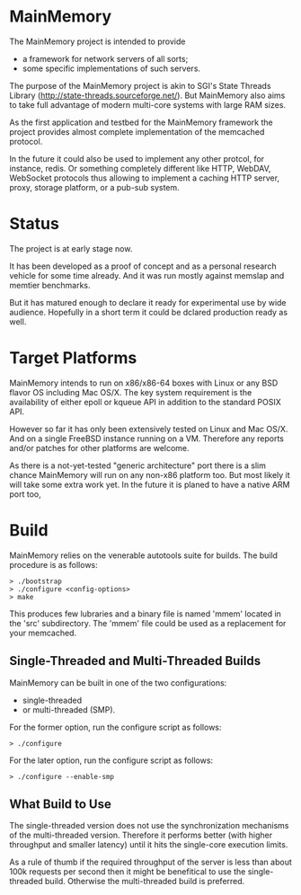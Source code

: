 MainMemory
==========

The MainMemory project is intended to provide

- a framework for network servers of all sorts;
- some specific implementations of such servers.

The purpose of the MainMemory project is akin to SGI's State Threads
Library (http://state-threads.sourceforge.net/). But MainMemory also
aims to take full advantage of modern multi-core systems with large
RAM sizes.

As the first application and testbed for the MainMemory framework
the project provides almost complete implementation of the memcached
protocol.

In the future it could also be used to implement any other protcol,
for instance, redis. Or something completely different like HTTP,
WebDAV, WebSocket protocols thus allowing to implement a caching HTTP
server, proxy, storage platform, or a pub-sub system.

# Status

The project is at early stage now.

It has been developed as a proof of concept and as a personal research
vehicle for some time already. And it was run mostly against memslap and
memtier benchmarks.

But it has matured enough to declare it ready for experimental use by
wide audience. Hopefully in a short term it could be dclared production
ready as well.

# Target Platforms

MainMemory intends to run on x86/x86-64 boxes with Linux or any BSD flavor
OS including Mac OS/X. The key system requirement is the availability of
either epoll or kqueue API in addition to the standard POSIX API.

However so far it has only been extensively tested on Linux and Mac OS/X.
And on a single FreeBSD instance running on a VM. Therefore any reports
and/or patches for other platforms are welcome.

As there is a not-yet-tested "generic architecture" port there is a slim
chance MainMemory will run on any non-x86 platform too. But most likely
it will take some extra work yet. In the future it is planed to have a
native ARM port too,

# Build

MainMemory relies on the venerable autotools suite for builds. The build
procedure is as follows:

```
> ./bootstrap
> ./configure <config-options>
> make
```

This produces few lubraries and a binary file is named 'mmem' located in
the 'src' subdirectory. The 'mmem' file could be used as a replacement for
your memcached.

## Single-Threaded and Multi-Threaded Builds

MainMemory can be built in one of the two configurations:

- single-threaded
- or multi-threaded (SMP).

For the former option, run the configure script as follows:

```
> ./configure
```

For the later option, run the configure script as follows:

```
> ./configure --enable-smp
```

## What Build to Use

The single-threaded version does not use the synchronization mechanisms of
the multi-threaded version. Therefore it performs better (with higher
throughput and smaller latency) until it hits the single-core execution
limits.

As a rule of thumb if the required throughput of the server is less than
about 100k requests per second then it might be benefitical to use the
single-threaded build. Otherwise the multi-threaded build is preferred.
